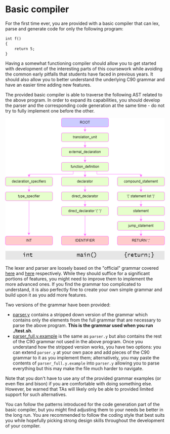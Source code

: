Basic compiler
==============

For the first time ever, you are provided with a basic compiler that can lex, parse and generate code for only the following program:
```
int f()
{
    return 5;
}
```

Having a somewhat functioning compiler should allow you to get started with development of the interesting parts of this coursework while avoiding the common early pitfalls that students have faced in previous years. It should also allow you to better understand the underlying C90 grammar and have an easier time adding new features.

The provided basic compiler is able to traverse the following AST related to the above program. In order to expand its capabilities, you should develop the parser and the corresponding code generation at the same time - do not try to fully implement one before the other.

![int_main_return_tree](./int_main_return_tree.png)


The lexer and parser are loosely based on the "official" grammar covered [here](https://www.lysator.liu.se/c/ANSI-C-grammar-l.html) and [here](https://www.lysator.liu.se/c/ANSI-C-grammar-y.html) respectively. While they should suffice for a significant portions of features, you might need to improve them to implement the more advanced ones. If you find the grammar too complicated to understand, it is also perfectly fine to create your own simple grammar and build upon it as you add more features.

Two versions of the grammar have been provided:

- [parser.y](../src/parser.y) contains a stripped down version of the grammar which contains only the elements from the full grammar that are necessary to parse the above program. **This is the grammar used when you run ./test.sh**.
- [parser_full.y.example](../src/parser_full.y.example) is the same as `parser.y` but also contains the rest of the C90 grammar not used in the above program. Once you understand how the stripped version works, you have two options: you can extend `parser.y` at your own pace and add pieces of the C90 grammar to it as you implement them; alternatively, you may paste the contents of `parser_full.y.example` into `parser.y` allowing you to parse everything but this may make the file much harder to navigate.

Note that you don't have to use any of the provided grammar examples (or even flex and bison) if you are comfortable with doing something else. However, be warned that TAs will likely only be able to provided limited support for such alternatives.

You can follow the patterns introduced for the code generation part of the basic compiler, but you might find adjusting them to your needs be better in the long run. You are recommended to follow the coding style that best suits you while hopefully picking strong design skills throughout the development of your compiler.
